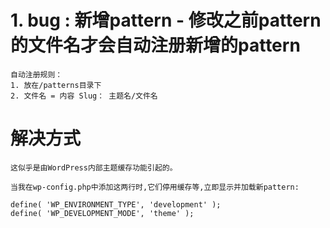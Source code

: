 # 1. bug : 新增pattern - 修改之前pattern的文件名才会自动注册新增的pattern
```
自动注册规则：
1. 放在/patterns目录下
2. 文件名 = 内容 Slug： 主题名/文件名
```

# 解决方式
```
这似乎是由WordPress内部主题缓存功能引起的。

当我在wp-config.php中添加这两行时,它们停用缓存等,立即显示并加载新pattern:

define( 'WP_ENVIRONMENT_TYPE', 'development' ); 
define( 'WP_DEVELOPMENT_MODE', 'theme' );
```
